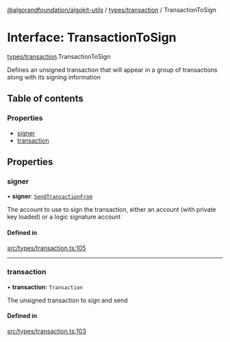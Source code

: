 [@algorandfoundation/algokit-utils](../README.md) / [types/transaction](../modules/types_transaction.md) / TransactionToSign

# Interface: TransactionToSign

[types/transaction](../modules/types_transaction.md).TransactionToSign

Defines an unsigned transaction that will appear in a group of transactions along with its signing information

## Table of contents

### Properties

- [signer](types_transaction.TransactionToSign.md#signer)
- [transaction](types_transaction.TransactionToSign.md#transaction)

## Properties

### signer

• **signer**: [`SendTransactionFrom`](../modules/types_transaction.md#sendtransactionfrom)

The account to use to sign the transaction, either an account (with private key loaded) or a logic signature account

#### Defined in

[src/types/transaction.ts:105](https://github.com/algorandfoundation/algokit-utils-ts/blob/main/src/types/transaction.ts#L105)

___

### transaction

• **transaction**: `Transaction`

The unsigned transaction to sign and send

#### Defined in

[src/types/transaction.ts:103](https://github.com/algorandfoundation/algokit-utils-ts/blob/main/src/types/transaction.ts#L103)
